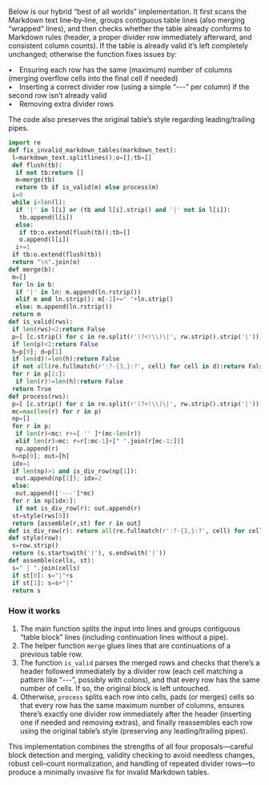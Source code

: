 Below is our hybrid “best of all worlds” implementation. It first scans the Markdown text line‐by‐line, groups contiguous table lines (also merging “wrapped” lines), and then checks whether the table already conforms to Markdown rules (header, a proper divider row immediately afterward, and consistent column counts). If the table is already valid it’s left completely unchanged; otherwise the function fixes issues by:
 
• Ensuring each row has the same (maximum) number of columns (merging overflow cells into the final cell if needed)  
• Inserting a correct divider row (using a simple “---” per column) if the second row isn’t already valid  
• Removing extra divider rows

The code also preserves the original table’s style regarding leading/trailing pipes.

```python
import re
def fix_invalid_markdown_tables(markdown_text):
 l=markdown_text.splitlines();o=[];tb=[]
 def flush(tb):
  if not tb:return []
  m=merge(tb)
  return tb if is_valid(m) else process(m)
 i=0
 while i<len(l):
  if '|' in l[i] or (tb and l[i].strip() and '|' not in l[i]):
   tb.append(l[i])
  else:
   if tb:o.extend(flush(tb));tb=[]
   o.append(l[i])
  i+=1
 if tb:o.extend(flush(tb))
 return "\n".join(o)
def merge(b):
 m=[]
 for ln in b:
  if '|' in ln: m.append(ln.rstrip())
  elif m and ln.strip(): m[-1]+=" "+ln.strip()
  else: m.append(ln.rstrip())
 return m
def is_valid(rws):
 if len(rws)<2:return False
 p=[ [c.strip() for c in re.split(r'(?<!\\)\|', rw.strip().strip('|'))] for rw in rws ]
 if len(p)<2:return False
 h=p[0]; d=p[1]
 if len(d)!=len(h):return False
 if not all(re.fullmatch(r':?-{3,}:?', cell) for cell in d):return False
 for r in p[2:]:
  if len(r)!=len(h):return False
 return True
def process(rws):
 p=[ [c.strip() for c in re.split(r'(?<!\\)\|', rw.strip().strip('|'))] for rw in rws ]
 mc=max(len(r) for r in p)
 np=[]
 for r in p:
  if len(r)<mc: r+=[ '' ]*(mc-len(r))
  elif len(r)>mc: r=r[:mc-1]+[" ".join(r[mc-1:])]
  np.append(r)
 h=np[0]; out=[h]
 idx=1
 if len(np)>1 and is_div_row(np[1]):
  out.append(np[1]); idx=2
 else:
  out.append(['---']*mc)
 for r in np[idx:]:
  if not is_div_row(r): out.append(r)
 st=style(rws[0])
 return [assemble(r,st) for r in out]
def is_div_row(r): return all(re.fullmatch(r':?-{3,}:?', cell) for cell in r)
def style(row):
 s=row.strip()
 return (s.startswith('|'), s.endswith('|'))
def assemble(cells, st):
 s=" | ".join(cells)
 if st[0]: s="|"+s
 if st[1]: s=s+"|"
 return s
```

### How it works

1. The main function splits the input into lines and groups contiguous “table block” lines (including continuation lines without a pipe).  
2. The helper function `merge` glues lines that are continuations of a previous table row.  
3. The function `is_valid` parses the merged rows and checks that there’s a header followed immediately by a divider row (each cell matching a pattern like “---”, possibly with colons), and that every row has the same number of cells. If so, the original block is left untouched.  
4. Otherwise, `process` splits each row into cells, pads (or merges) cells so that every row has the same maximum number of columns, ensures there’s exactly one divider row immediately after the header (inserting one if needed and removing extras), and finally reassembles each row using the original table’s style (preserving any leading/trailing pipes).

This implementation combines the strengths of all four proposals—careful block detection and merging, validity checking to avoid needless changes, robust cell–count normalization, and handling of repeated divider rows—to produce a minimally invasive fix for invalid Markdown tables.